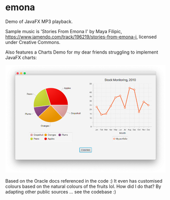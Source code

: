 # emona
Demo of JavaFX MP3 playback.

Sample music is 'Stories From Emona I' by Maya Filipic, https://www.jamendo.com/track/196219/stories-from-emona-i, licensed under Creative Commons.

Also features a Charts Demo for my dear friends struggling to implement JavaFX charts:

![Charts Demo](docs/ChartsDemo.png?v=2)

Based on the Oracle docs referenced in the code :)
It even has customised colours based on the natural colours of the fruits lol. How did I do that? By adapting other public sources ... see the codebase :)
